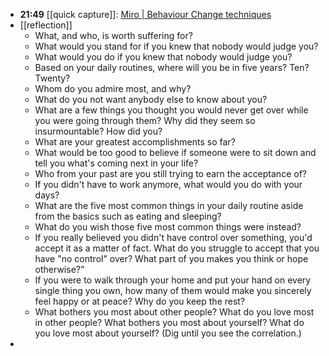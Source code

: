 - **21:49** [[quick capture]]:  [Miro | Behaviour Change techniques](https://miro.com/app/board/uXjVP-20v6k=/)
- [[reflection]]
	- What, and who, is worth suffering for?
	- What would you stand for if you knew that nobody would judge you?
	- What would you do if you knew that nobody would judge you?
	- Based on your daily routines, where will you be in five years? Ten? Twenty?
	- Whom do you admire most, and why?
	- What do you not want anybody else to know about you?
	- What are a few things you thought you would never get over while you were going through them? Why did they seem so insurmountable? How did you?
	- What are your greatest accomplishments so far?
	- What would be too good to believe if someone were to sit down and tell you what's coming next in your life?
	- Who from your past are you still trying to earn the acceptance of?
	- If you didn't have to work anymore, what would you do with your days?
	- What are the five most common things in your daily routine aside from the basics such as eating and sleeping?
	- What do you wish those five most common things were instead?
	- If you really believed you didn't have control over something, you'd accept it as a matter of fact. What do you struggle to accept that you have "no control" over? What part of you makes you think or hope otherwise?”
	- If you were to walk through your home and put your hand on every single thing you own, how many of them would make you sincerely feel happy or at peace? Why do you keep the rest?
	- What bothers you most about other people? What do you love most in other people? What bothers you most about yourself? What do you love most about yourself? (Dig until you see the correlation.)
-